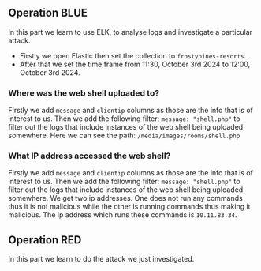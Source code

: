 ## Operation BLUE
In this part we learn to use ELK, to analyse logs and investigate a particular attack.
+ Firstly we open Elastic then set the collection to `frostypines-resorts`.
+ After that we set the time frame from 11:30, October 3rd 2024 to 12:00, October 3rd 2024.

### Where was the web shell uploaded to?
Firstly we add `message` and `clientip` columns as those are the info that is of interest to us. Then we add the following filter: `message: "shell.php"` to filter out the logs that include instances of the web shell being uploaded somewhere. Here we can see the path: `/media/images/rooms/shell.php`
### What IP address accessed the web shell?
Firstly we add `message` and `clientip` columns as those are the info that is of interest to us. Then we add the following filter: `message: "shell.php"` to filter out the logs that include instances of the web shell being uploaded somewhere. We get two ip addresses. One does not run any commands thus it is not malicious while the other is running commands thus making it malicious. The ip address which runs these commands is `10.11.83.34`.

## Operation RED
In this part we learn to do the attack we just investigated.
